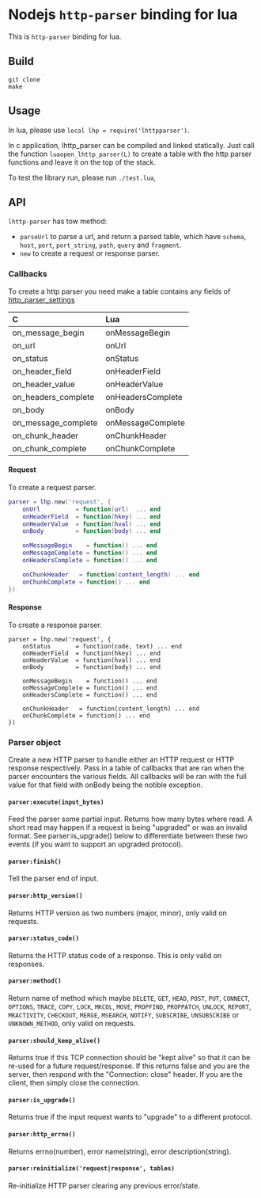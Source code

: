 # Nodejs `http-parser` binding for lua

This is `http-parser` binding for lua.

## Build

```shell
git clone 
make
```

## Usage

In lua, please use `local lhp = require('lhttpparser')`.

In c application, lhttp_parser can be compiled and linked statically. Just call
the function `luaopen_lhttp_parser(L)` to create a table with the http parser
functions and leave it on the top of the stack.

To test the library run, please run `./test.lua`, 

## API

`lhttp-parser` has tow method:

* `parseUrl` to parse a url, and return a parsed table, which have `schema`, 
`host`, `port`, `port_string`, `path`, `query` and `fragment`.
* `new` to create a request or response parser.

### Callbacks

To create a http parser you need make a table contains any fields of [http_parser_settings](https://github.com/nodejs/http-parser/blob/master/http_parser.h#L324-L338)

| C                   | Lua               |
| :------------------ | :---------------- |
| on_message_begin    | onMessageBegin    |
| on_url              | onUrl             |
| on_status           | onStatus          |
| on_header_field     | onHeaderField     |
| on_header_value     | onHeaderValue     |
| on_headers_complete | onHeadersComplete |
| on_body             | onBody            |
| on_message_complete | onMessageComplete |
| on_chunk_header     | onChunkHeader     |
| on_chunk_complete   | onChunkComplete   |

#### Request

To create a request parser.
```lua
parser = lhp.new('request', {
    onUrl          = function(url)  ... end
    onHeaderField  = function(hkey) ... end
    onHeaderValue  = function(hval) ... end
    onBody         = function(body) ... end

    onMessageBegin    = function() ... end
    onMessageComplete = function() ... end
    onHeadersComplete = function() ... end

    onChunkHeader   = function(content_length) ... end
    onChunkComplete = function() ... end
})

```

#### Response

To create a response parser.

```
parser = lhp.new('request', {
    onStatus       = function(code, text) ... end
    onHeaderField  = function(hkey) ... end
    onHeaderValue  = function(hval) ... end
    onBody         = function(body) ... end

    onMessageBegin    = function() ... end
    onMessageComplete = function() ... end
    onHeadersComplete = function() ... end

    onChunkHeader   = function(content_length) ... end
    onChunkComplete = function() ... end
})
```

### Parser object

Create a new HTTP parser to handle either an HTTP request or HTTP response 
respectively.  Pass in a table of callbacks that are ran when the parser 
encounters the various fields.  All callbacks will be ran with the full value
for that field with onBody being the notible exception.


#### `parser:execute(input_bytes)`

Feed the parser some partial input.  Returns how many bytes where read.  A short read may happen if a request is being "upgraded" or was an invalid format.  See parser:is_upgrade() below to differentiate between these two events (if you want to support an upgraded protocol).

#### `parser:finish()`

Tell the parser end of input.

#### `parser:http_version()`

Returns HTTP version as two numbers (major, minor), only valid on requests.

#### `parser:status_code()`

Returns the HTTP status code of a response.  This is only valid on responses.

#### `parser:method()`

Return name of method which maybe `DELETE`, `GET`, `HEAD`, `POST`, `PUT`,
`CONNECT`, `OPTIONS`, `TRACE`, `COPY`, `LOCK`, `MKCOL`, `MOVE`, `PROPFIND`,
`PROPPATCH`, `UNLOCK`, `REPORT`, `MKACTIVITY`, `CHECKOUT`, `MERGE`, `MSEARCH`,
`NOTIFY`, `SUBSCRIBE`, `UNSUBSCRIBE` or `UNKNOWN_METHOD`, only valid on
requests.

#### `parser:should_keep_alive()`

Returns true if this TCP connection should be "kept alive" so that it can be 
re-used for a future request/response. If this returns false and you are the
server, then respond with the "Connection: close" header.  If you are the 
client, then simply close the connection.

####  `parser:is_upgrade()`

Returns true if the input request wants to "upgrade" to a different protocol.

#### `parser:http_errno()`

Returns errno(number), error name(string), error description(string).

#### `parser:reinitialize('request|response', tables)`
Re-initialize HTTP parser clearing any previous error/state.

